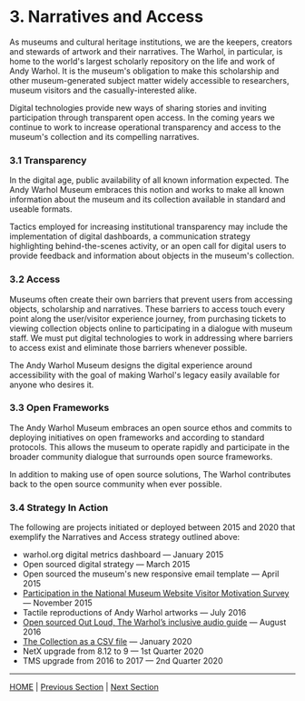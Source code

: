 # 3. Narratives and Access

As museums and cultural heritage institutions, we are the keepers, creators and stewards of artwork and their narratives. The Warhol, in particular, is home to the world's largest scholarly repository on the life and work of Andy Warhol. It is the museum's obligation to make this scholarship and other museum-generated subject matter widely accessible to researchers, museum visitors and the casually-interested alike.

Digital technologies provide new ways of sharing stories and inviting participation through transparent open access. In the coming years we continue to work to increase operational transparency and access to the museum's collection and its compelling narratives.

### 3.1 Transparency

In the digital age, public availability of all known information expected. The Andy Warhol Museum embraces this notion and works to make all known information about the museum and its collection available in standard and useable formats.

Tactics employed for increasing institutional transparency may include the implementation of digital dashboards, a communication strategy highlighting behind-the-scenes activity, or an open call for digital users to provide feedback and information about objects in the museum's collection.

### 3.2 Access

Museums often create their own barriers that prevent users from accessing objects, scholarship and narratives. These barriers to access touch every point along the user/visitor experience journey, from purchasing tickets to viewing collection objects online to participating in a dialogue with museum staff. We must put digital technologies to work in addressing where barriers to access exist and eliminate those barriers whenever possible.

The Andy Warhol Museum designs the digital experience around accessibility with the goal of making Warhol's legacy easily available for anyone who desires it.

### 3.3 Open Frameworks

The Andy Warhol Museum embraces an open source ethos and commits to deploying initiatives on open frameworks and according to standard protocols. This allows the museum to operate rapidly and participate in the broader community dialogue that surrounds open source frameworks.

In addition to making use of open source solutions, The Warhol contributes back to the open source community when ever possible.

### 3.4 Strategy In Action

The following are projects initiated or deployed between 2015 and 2020 that exemplify the Narratives and Access strategy outlined above:

* warhol.org digital metrics dashboard — January 2015
* Open sourced digital strategy — March 2015
* Open sourced the museum's new responsive email template — April 2015
* [Participation in the National Museum Website Visitor Motivation Survey](http://martyspellerberg.com/2016/02/introduction-of-the-national-museum-website-visitor-motivation-survey/) — November 2015
* Tactile reproductions of Andy Warhol artworks — July 2016
* [Open sourced Out Loud, The Warhol’s inclusive audio guide](https://github.com/CMP-Studio/TheWarholOutLoud) — August 2016
* [The Collection as a CSV file](https://github.com/AWM-PGH-Digital-Collections/AWMCollectionData) — January 2020
* NetX upgrade from 8.12 to 9 — 1st Quarter 2020 
* TMS upgrade from 2016 to 2017 — 2nd Quarter 2020

-----

[HOME](index.md) | [Previous Section](02_Experiences_and_Engagement.md) | [Next Section](04_Organizational_Adaptation.md)
